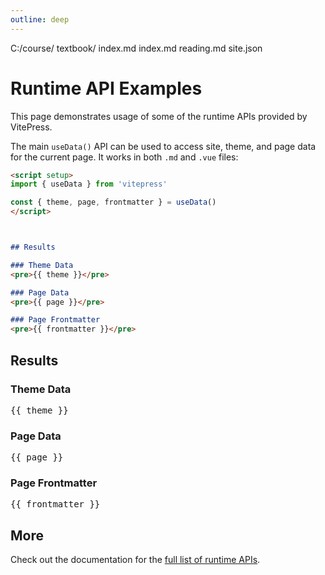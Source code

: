 ```yaml
---
outline: deep
---
```


<VueTree>
C:/course/
  textbook/
    index.md
  index.md
  reading.md
  site.json
</VueTree>

# Runtime API Examples

This page demonstrates usage of some of the runtime APIs provided by VitePress.

The main `useData()` API can be used to access site, theme, and page data for the current page. It works in both `.md` and `.vue` files:



```md
<script setup>
import { useData } from 'vitepress'

const { theme, page, frontmatter } = useData()
</script>



## Results

### Theme Data
<pre>{{ theme }}</pre>

### Page Data
<pre>{{ page }}</pre>

### Page Frontmatter
<pre>{{ frontmatter }}</pre>
```

<script setup>
import { useData } from 'vitepress'
import { VueTree } from '../src/index'
// import { VueTree } from '@tlylt/vue-tree'
// import '@tlylt/vue-tree/style.css'

const { site, theme, page, frontmatter } = useData()
</script>

## Results

### Theme Data
<pre>{{ theme }}</pre>

### Page Data
<pre>{{ page }}</pre>

### Page Frontmatter
<pre>{{ frontmatter }}</pre>

## More

Check out the documentation for the [full list of runtime APIs](https://vitepress.dev/reference/runtime-api#usedata).
